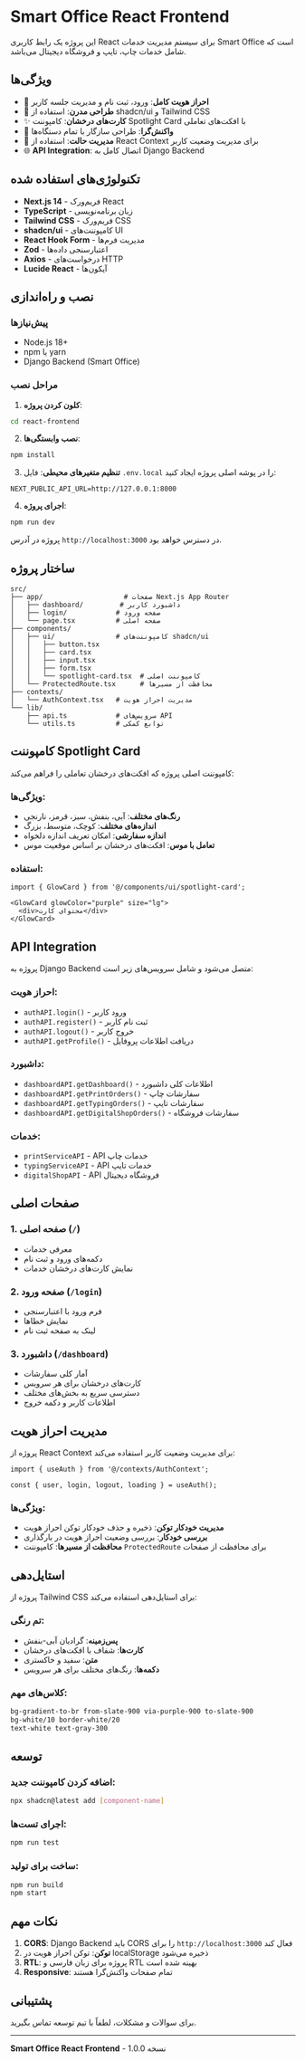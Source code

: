 # Smart Office React Frontend

این پروژه یک رابط کاربری React برای سیستم مدیریت خدمات Smart Office است که شامل خدمات چاپ، تایپ و فروشگاه دیجیتال می‌باشد.

## ویژگی‌ها

- 🔐 **احراز هویت کامل**: ورود، ثبت نام و مدیریت جلسه کاربر
- 🎨 **طراحی مدرن**: استفاده از shadcn/ui و Tailwind CSS
- ✨ **کارت‌های درخشان**: کامپوننت Spotlight Card با افکت‌های تعاملی
- 📱 **واکنش‌گرا**: طراحی سازگار با تمام دستگاه‌ها
- 🔄 **مدیریت حالت**: استفاده از React Context برای مدیریت وضعیت کاربر
- 🌐 **API Integration**: اتصال کامل به Django Backend

## تکنولوژی‌های استفاده شده

- **Next.js 14** - فریم‌ورک React
- **TypeScript** - زبان برنامه‌نویسی
- **Tailwind CSS** - فریم‌ورک CSS
- **shadcn/ui** - کامپوننت‌های UI
- **React Hook Form** - مدیریت فرم‌ها
- **Zod** - اعتبارسنجی داده‌ها
- **Axios** - درخواست‌های HTTP
- **Lucide React** - آیکون‌ها

## نصب و راه‌اندازی

### پیش‌نیازها

- Node.js 18+ 
- npm یا yarn
- Django Backend (Smart Office)

### مراحل نصب

1. **کلون کردن پروژه**:
```bash
cd react-frontend
```

2. **نصب وابستگی‌ها**:
```bash
npm install
```

3. **تنظیم متغیرهای محیطی**:
فایل `.env.local` را در پوشه اصلی پروژه ایجاد کنید:
```env
NEXT_PUBLIC_API_URL=http://127.0.0.1:8000
```

4. **اجرای پروژه**:
```bash
npm run dev
```

پروژه در آدرس `http://localhost:3000` در دسترس خواهد بود.

## ساختار پروژه

```
src/
├── app/                    # صفحات Next.js App Router
│   ├── dashboard/         # داشبورد کاربر
│   ├── login/            # صفحه ورود
│   └── page.tsx          # صفحه اصلی
├── components/
│   ├── ui/               # کامپوننت‌های shadcn/ui
│   │   ├── button.tsx
│   │   ├── card.tsx
│   │   ├── input.tsx
│   │   ├── form.tsx
│   │   └── spotlight-card.tsx  # کامپوننت اصلی
│   └── ProtectedRoute.tsx      # محافظت از مسیرها
├── contexts/
│   └── AuthContext.tsx   # مدیریت احراز هویت
└── lib/
    ├── api.ts            # سرویس‌های API
    └── utils.ts          # توابع کمکی
```

## کامپوننت Spotlight Card

کامپوننت اصلی پروژه که افکت‌های درخشان تعاملی را فراهم می‌کند:

### ویژگی‌ها:
- **رنگ‌های مختلف**: آبی، بنفش، سبز، قرمز، نارنجی
- **اندازه‌های مختلف**: کوچک، متوسط، بزرگ
- **اندازه سفارشی**: امکان تعریف اندازه دلخواه
- **تعامل با موس**: افکت‌های درخشان بر اساس موقعیت موس

### استفاده:
```tsx
import { GlowCard } from '@/components/ui/spotlight-card';

<GlowCard glowColor="purple" size="lg">
  <div>محتوای کارت</div>
</GlowCard>
```

## API Integration

پروژه به Django Backend متصل می‌شود و شامل سرویس‌های زیر است:

### احراز هویت:
- `authAPI.login()` - ورود کاربر
- `authAPI.register()` - ثبت نام کاربر
- `authAPI.logout()` - خروج کاربر
- `authAPI.getProfile()` - دریافت اطلاعات پروفایل

### داشبورد:
- `dashboardAPI.getDashboard()` - اطلاعات کلی داشبورد
- `dashboardAPI.getPrintOrders()` - سفارشات چاپ
- `dashboardAPI.getTypingOrders()` - سفارشات تایپ
- `dashboardAPI.getDigitalShopOrders()` - سفارشات فروشگاه

### خدمات:
- `printServiceAPI` - API خدمات چاپ
- `typingServiceAPI` - API خدمات تایپ
- `digitalShopAPI` - API فروشگاه دیجیتال

## صفحات اصلی

### 1. صفحه اصلی (`/`)
- معرفی خدمات
- دکمه‌های ورود و ثبت نام
- نمایش کارت‌های درخشان خدمات

### 2. صفحه ورود (`/login`)
- فرم ورود با اعتبارسنجی
- نمایش خطاها
- لینک به صفحه ثبت نام

### 3. داشبورد (`/dashboard`)
- آمار کلی سفارشات
- کارت‌های درخشان برای هر سرویس
- دسترسی سریع به بخش‌های مختلف
- اطلاعات کاربر و دکمه خروج

## مدیریت احراز هویت

پروژه از React Context برای مدیریت وضعیت کاربر استفاده می‌کند:

```tsx
import { useAuth } from '@/contexts/AuthContext';

const { user, login, logout, loading } = useAuth();
```

### ویژگی‌ها:
- **مدیریت خودکار توکن**: ذخیره و حذف خودکار توکن احراز هویت
- **بررسی خودکار**: بررسی وضعیت احراز هویت در بارگذاری
- **محافظت از مسیرها**: کامپوننت `ProtectedRoute` برای محافظت از صفحات

## استایل‌دهی

پروژه از Tailwind CSS برای استایل‌دهی استفاده می‌کند:

### تم رنگی:
- **پس‌زمینه**: گرادیان آبی-بنفش
- **کارت‌ها**: شفاف با افکت‌های درخشان
- **متن**: سفید و خاکستری
- **دکمه‌ها**: رنگ‌های مختلف برای هر سرویس

### کلاس‌های مهم:
```css
bg-gradient-to-br from-slate-900 via-purple-900 to-slate-900
bg-white/10 border-white/20
text-white text-gray-300
```

## توسعه

### اضافه کردن کامپوننت جدید:
```bash
npx shadcn@latest add [component-name]
```

### اجرای تست‌ها:
```bash
npm run test
```

### ساخت برای تولید:
```bash
npm run build
npm start
```

## نکات مهم

1. **CORS**: Django Backend باید CORS را برای `http://localhost:3000` فعال کند
2. **توکن**: توکن احراز هویت در localStorage ذخیره می‌شود
3. **RTL**: پروژه برای زبان فارسی و RTL بهینه شده است
4. **Responsive**: تمام صفحات واکنش‌گرا هستند

## پشتیبانی

برای سوالات و مشکلات، لطفاً با تیم توسعه تماس بگیرید.

---

**Smart Office React Frontend** - نسخه 1.0.0
